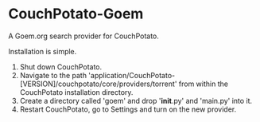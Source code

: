 CouchPotato-Goem
================

A Goem.org search provider for CouchPotato.

Installation is simple. 

1. Shut down CouchPotato.
2. Navigate to the path 'application/CouchPotato-[VERSION]/couchpotato/core/providers/torrent' from within the CouchPotato installation directory.
3. Create a directory called 'goem' and drop '__init__.py' and 'main.py' into it.
4. Restart CouchPotato, go to Settings and turn on the new provider. 
